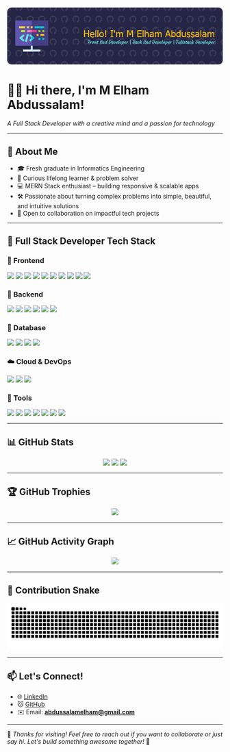 ![M Elham Abdussalam](image.png)

<!--
Fresh graduate passionate about becoming a Full Stack Developer. I love building modern, scalable, and user-friendly web applications. With a solid foundation in both front-end and back-end technologies, I bridge the gap between design and functionality.
-->

# 👨‍💻 Hi there, I'm M Elham Abdussalam!

_A Full Stack Developer with a creative mind and a passion for technology_

---

## 🚀 About Me

- 🎓 Fresh graduate in Informatics Engineering  
- 🧠 Curious lifelong learner & problem solver  
- 💻 MERN Stack enthusiast – building responsive & scalable apps  
- 🛠️ Passionate about turning complex problems into simple, beautiful, and intuitive solutions  
- 🤝 Open to collaboration on impactful tech projects  

---

## 🧰 Full Stack Developer Tech Stack

### 🎨 Frontend
<div>
  <img src="https://img.shields.io/badge/HTML-E34F26?style=for-the-badge&logo=html5&logoColor=white" />
  <img src="https://img.shields.io/badge/CSS-1572B6?style=for-the-badge&logo=css3&logoColor=white" />
  <img src="https://img.shields.io/badge/JavaScript-F7DF1E?style=for-the-badge&logo=javascript&logoColor=black" />
  <img src="https://img.shields.io/badge/TypeScript-007ACC?style=for-the-badge&logo=typescript&logoColor=white" />
  <img src="https://img.shields.io/badge/TailwindCSS-38B2AC?style=for-the-badge&logo=tailwind-css&logoColor=white" />
  <img src="https://img.shields.io/badge/Bootstrap-7952B3?style=for-the-badge&logo=bootstrap&logoColor=white" />
  <img src="https://img.shields.io/badge/React-20232A?style=for-the-badge&logo=react&logoColor=61DAFB" />
  <img src="https://img.shields.io/badge/Next.js-000?style=for-the-badge&logo=nextdotjs&logoColor=white" />
  <img src="https://img.shields.io/badge/Vue.js-35495E?style=for-the-badge&logo=vuedotjs&logoColor=4FC08D" />
  <img src="https://img.shields.io/badge/Angular-DD0031?style=for-the-badge&logo=angular&logoColor=white" />
</div>

### 🧠 Backend
<div>
  <img src="https://img.shields.io/badge/Node.js-339933?style=for-the-badge&logo=nodedotjs&logoColor=white" />
  <img src="https://img.shields.io/badge/Express.js-000000?style=for-the-badge&logo=express&logoColor=white" />
  <img src="https://img.shields.io/badge/PHP-777BB4?style=for-the-badge&logo=php&logoColor=white" />
  <img src="https://img.shields.io/badge/Laravel-FF2D20?style=for-the-badge&logo=laravel&logoColor=white" />
  <img src="https://img.shields.io/badge/CodeIgniter-EF4223?style=for-the-badge&logo=codeigniter&logoColor=white" />
  <img src="https://img.shields.io/badge/Python-3776AB?style=for-the-badge&logo=python&logoColor=white" />
</div>

### 💾 Database
<div>
  <img src="https://img.shields.io/badge/MongoDB-4EA94B?style=for-the-badge&logo=mongodb&logoColor=white" />
  <img src="https://img.shields.io/badge/MySQL-4479A1?style=for-the-badge&logo=mysql&logoColor=white" />
  <img src="https://img.shields.io/badge/PostgreSQL-316192?style=for-the-badge&logo=postgresql&logoColor=white" />
  <img src="https://img.shields.io/badge/Oracle-F80000?style=for-the-badge&logo=oracle&logoColor=white" />
</div>

### ☁️ Cloud & DevOps
<div>
  <img src="https://img.shields.io/badge/AWS-FF9900?style=for-the-badge&logo=amazonaws&logoColor=white" />
  <img src="https://img.shields.io/badge/Google_Cloud-4285F4?style=for-the-badge&logo=google-cloud&logoColor=white" />
  <img src="https://img.shields.io/badge/XAMPP-F37623?style=for-the-badge&logo=xampp&logoColor=white" />
</div>

### 🔧 Tools
<div>
  <img src="https://img.shields.io/badge/Postman-FF6C37?style=for-the-badge&logo=Postman&logoColor=white" />
  <img src="https://img.shields.io/badge/Vite-B73BFE?style=for-the-badge&logo=vite&logoColor=FFD62E" />
  <img src="https://img.shields.io/badge/Figma-F24E1E?style=for-the-badge&logo=figma&logoColor=white" />
  <img src="https://img.shields.io/badge/Canva-00C4CC?style=for-the-badge&logo=canva&logoColor=white" />
  <img src="https://img.shields.io/badge/Photoshop-31A8FF?style=for-the-badge&logo=Adobe%20Photoshop&logoColor=black" />
  <img src="https://img.shields.io/badge/Illustrator-FF9A00?style=for-the-badge&logo=adobe%20illustrator&logoColor=white" />
  <img src="https://img.shields.io/badge/Premiere_Pro-9999FF?style=for-the-badge&logo=adobe%20premiere%20pro&logoColor=white" />
</div>

---

## 📊 GitHub Stats

<div align="center">
  <img src="https://github-readme-stats.vercel.app/api?username=ElhamAbdussalam&show_icons=true&theme=dracula&hide_border=false&include_all_commits=true&count_private=true" height="180" />
  <img src="https://github-readme-streak-stats.herokuapp.com/?user=ElhamAbdussalam&theme=dracula&hide_border=false" height="180" />
  <img src="https://github-readme-stats.vercel.app/api/top-langs/?username=ElhamAbdussalam&layout=compact&theme=dracula&hide_border=false&langs_count=10" height="180" />
</div>

---

## 🏆 GitHub Trophies

<div align="center">
  <img src="https://github-profile-trophy.vercel.app/?username=ElhamAbdussalam&theme=dracula&no-frame=true&column=7&margin-w=10" />
</div>

---

## 📈 GitHub Activity Graph

<div align="center">
  <img src="https://github-readme-activity-graph.vercel.app/graph?username=ElhamAbdussalam&theme=dracula&area=true&hide_border=false" />
</div>

---

## 🐍 Contribution Snake

<div align="center">
  <img src="https://raw.githubusercontent.com/ElhamAbdussalam/ElhamAbdussalam/output/snake.svg" alt="Snake animation" />
</div>

---

## 📫 Let's Connect!

- 🌐 [LinkedIn](https://www.linkedin.com/in/m-elham-abdussalam)
- 🐱 [GitHub](https://github.com/ElhamAbdussalam)
- ✉️ Email: **abdussalamelham@gmail.com**

---

💬 _Thanks for visiting! Feel free to reach out if you want to collaborate or just say hi. Let's build something awesome together!_ 🚀
